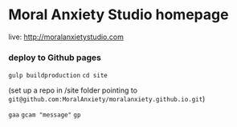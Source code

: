 # Moral Anxiety Studio homepage

live: http://moralanxietystudio.com


### deploy to Github pages

`gulp buildproduction`
`cd site`

(set up a repo in /site folder pointing to `git@github.com:MoralAnxiety/moralanxiety.github.io.git`)

`gaa`
`gcam "message"`
`gp`
